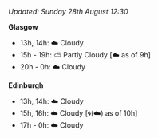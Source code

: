 *Updated: Sunday 28th August 12:30*

**Glasgow**

* 13h, 14h: :cloud: Cloudy
* 15h - 19h: :partly_sunny: Partly Cloudy [:cloud: as of 9h]
* 20h - 0h: :cloud: Cloudy

**Edinburgh**

* 13h, 14h: :cloud: Cloudy
* 15h, 16h: :cloud: Cloudy [:cyclone:(:cloud:) as of 10h]
* 17h - 0h: :cloud: Cloudy
